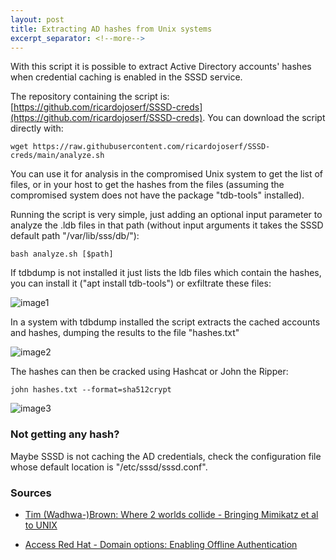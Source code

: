 ```yaml
---
layout: post
title: Extracting AD hashes from Unix systems
excerpt_separator: <!--more-->
---
```


With this script it is possible to extract Active Directory accounts' hashes when credential caching is enabled in the SSSD service.


<!--more-->

The repository containing the script is: [https://github.com/ricardojoserf/SSSD-creds](https://github.com/ricardojoserf/SSSD-creds). You can download the script directly with:

```
wget https://raw.githubusercontent.com/ricardojoserf/SSSD-creds/main/analyze.sh
```

You can use it for analysis in the compromised Unix system to get the list of files, or in your host to get the hashes from the files (assuming the compromised system does not have the package "tdb-tools" installed).

Running the script is very simple, just adding an optional input parameter to analyze the .ldb files in that path (without input arguments it takes the SSSD default path "/var/lib/sss/db/"):

```
bash analyze.sh [$path]
```

If tdbdump is not installed it just lists the ldb files which contain the hashes, you can install it ("apt install tdb-tools") or exfiltrate these files:

![image1](https://raw.githubusercontent.com/ricardojoserf/ricardojoserf.github.io/master/images/SSSD-creds/image1.png)


In a system with tdbdump installed the script extracts the cached accounts and hashes, dumping the results to the file "hashes.txt"

![image2](https://raw.githubusercontent.com/ricardojoserf/ricardojoserf.github.io/master/images/SSSD-creds/image2.png)

The hashes can then be cracked using Hashcat or John the Ripper:

```
john hashes.txt --format=sha512crypt
```

![image3](https://raw.githubusercontent.com/ricardojoserf/ricardojoserf.github.io/master/images/SSSD-creds/image3.png)


### Not getting any hash?

Maybe SSSD is not caching the AD credentials, check the configuration file whose default location is "/etc/sssd/sssd.conf".


### Sources

- [Tim (Wadhwa-)Brown: Where 2 worlds collide - Bringing Mimikatz et al to UNIX](https://i.blackhat.com/eu-18/Wed-Dec-5/eu-18-Wadhwa-Brown-Where-2-Worlds-Collide-Bringing-Mimikatz-et-al-to-UNIX.pdf)

- [Access Red Hat - Domain options: Enabling Offline Authentication](https://access.redhat.com/documentation/en-us/red_hat_enterprise_linux/6/html/deployment_guide/sssd-cache-cred)
